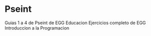 # Pseint
Guias 1 a 4 de Pseint de EGG Educacion
Ejercicios completo de EGG Introduccion a la Programacion
